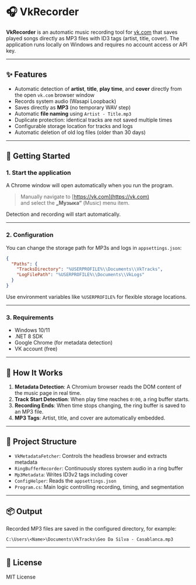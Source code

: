 # 🎧 VkRecorder

**VkRecorder** is an automatic music recording tool for [vk.com](https://vk.com) that saves played songs directly as MP3 files with ID3 tags (artist, title, cover). The application runs locally on Windows and requires no account access or API key.

---

## ✨ Features

- Automatic detection of **artist**, **title**, **play time**, and **cover** directly from the open `vk.com` browser window
- Records system audio (Wasapi Loopback)
- Saves directly as **MP3** (no temporary WAV step)
- Automatic **file naming** using `Artist - Title.mp3`
- Duplicate protection: identical tracks are not saved multiple times
- Configurable storage location for tracks and logs
- Automatic deletion of old log files (older than 30 days)

---

## 🚀 Getting Started

### 1. Start the application

A Chrome window will open automatically when you run the program.

> Manually navigate to [https://vk.com](https://vk.com)  
> and select the **„Музыка“** (Music) menu item.

Detection and recording will start automatically.

---

### 2. Configuration

You can change the storage path for MP3s and logs in `appsettings.json`:

```json
{
  "Paths": {
    "TracksDirectory": "%USERPROFILE%\\Documents\\VkTracks",
    "LogFilePath": "%USERPROFILE%\\Documents\\VkLogs"
  }
}
```

Use environment variables like `%USERPROFILE%` for flexible storage locations.

---

### 3. Requirements

- Windows 10/11
- .NET 8 SDK
- Google Chrome (for metadata detection)
- VK account (free)

---

## 🧠 How It Works

1. **Metadata Detection**: A Chromium browser reads the DOM content of the music page in real time.
2. **Track Start Detection**: When play time reaches `0:00`, a ring buffer starts.
3. **Recording Ends**: When time stops changing, the ring buffer is saved to an MP3 file.
4. **MP3 Tags**: Artist, title, and cover are automatically embedded.

---

## 📂 Project Structure

- `VkMetadataFetcher`: Controls the headless browser and extracts metadata
- `RingBufferRecorder`: Continuously stores system audio in a ring buffer
- `Mp3Metadata`: Writes ID3v2 tags including cover
- `ConfigHelper`: Reads the `appsettings.json`
- `Program.cs`: Main logic controlling recording, timing, and segmentation

---

## 📦 Output

Recorded MP3 files are saved in the configured directory, for example:

```
C:\Users\<Name>\Documents\VkTracks\Geo Da Silva - Casablanca.mp3
```

---

## 📃 License

MIT License
